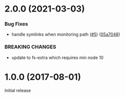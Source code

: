 # 2.0.0 (2021-03-03)


### Bug Fixes

* handle symlinks when monitoring path ([#5](https://github.com/janvennemann/file-state-monitor/issues/5)) ([05a7048](https://github.com/janvennemann/file-state-monitor/commit/05a7048840e569dd7731065b13a160a05ae84398))


### BREAKING CHANGES

* update to fs-extra which requires min node 10

# 1.0.0 (2017-08-01)

Initial release
